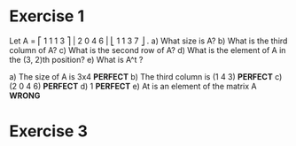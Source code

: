 # Exercise 1

Let A =
⎡ 1 1 1 3 ⎤
| 2 0 4 6 |
⎣ 1 1 3 7 ⎦
 .
a) What size is A?
b) What is the third column of A?
c) What is the second row of A?
d) What is the element of A in the (3, 2)th position?
e) What is A^t ?

a) The size of A is 3x4 **PERFECT**
b) The third column is (1 4 3) **PERFECT**
c) (2 0 4 6) **PERFECT**
d) 1 **PERFECT**
e) At is an element of the matrix A **WRONG**

# Exercise 3
